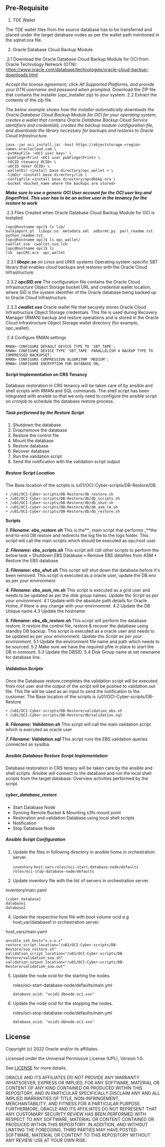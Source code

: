 ## Pre-Requisite

1. TDE Wallet

The TDE wallet files from the source database has to be transferred and placed under the target database nodes as per the wallet path mentioned in the sqlnet.ora file.

2. Oracle Database Cloud Backup Module

​		2.1 Download the Oracle Database Cloud Backup Module for OCI from Oracle Technology Network (OTN): https://www.oracle.com/database/technologies/oracle-cloud-backup-downloads.html

*Accept the license agreement, click All Supported Platforms, and provide your OTN username and password when prompted.*
Download the ZIP file that contains the installer (opc_installer.zip) to your system.
		2.2 Extract the contents of the zip file.

*The below example shows how the installer automatically downloads the Oracle Database Cloud Backup Module for OCI for your operating system, creates a wallet that contains Oracle Database Backup Cloud Service identifiers and credentials, creates the backup module configuration file, and downloads the library necessary for backups and restores to Oracle Cloud Infrastructure.*

```
java -jar oci_install.jar -host https://objectstorage.<region-name>.oraclecloud.com \
-pvtKeyFile '<OCI user key>' \
-pubFingerPrint <OCI user pubFingerPrint> \
-tOCID <tenancy OCID> \
-uOCID <User OCID> \
-walletDir <install base directory/opc_wallet > \
-libDir <install base directory/lib \
-configfile <install base directory/opcdbbkp.ora \
-bucket <bucket_name where the backups are stored>
```

**_Make sure to use a generic OCI User account for the OCI user key and fingerPrint. This user has to be an active user in the tenancy for the restore to work_**

​	2.3 Files Created when Oracle Database Cloud Backup Module for OCI is Installed

```
[opc@hostname opc]$ ls lib/
bulkimport.pl  libopc.so  metadata.xml  odbsrmt.py  perl_readme.txt  python_readme.txt
[opc@hostname opc]$ ls opc_wallet/
cwallet.sso  cwallet.sso.lck
[opc@hostname opc]$ ls
lib  opcCRS.ora  opc_wallet
```

​		2.3.1	**_libopc.so_** on Linux and UNIX systems
Operating system-specific SBT library that enables cloud backups and restores with the Oracle Cloud Infrastructure.

​		2.3.2 **_opcSID.ora_**
The configuration file contains the Oracle Cloud Infrastructure Object Storage bucket URL and credential wallet location, where SID is the system identifier of the Oracle database being backed up to Oracle Cloud Infrastructure.

​		2.3.3 **_cwallet.sso_**
Oracle wallet file that securely stores Oracle Cloud Infrastructure Object Storage credentials. This file is used during Recovery Manager (RMAN) backup and restore operations and is stored in the Oracle Cloud Infrastructure Object Storage wallet directory (for example, opc_wallet).

​	2.4 Configure RMAN settings

```
RMAN> CONFIGURE DEFAULT DEVICE TYPE TO 'SBT_TAPE';
RMAN> CONFIGURE DEVICE TYPE 'SBT_TAPE' PARALLELISM 4 BACKUP TYPE TO COMPRESSED BACKUPSET;
RMAN> CONFIGURE COMPRESSION ALGORITHM 'MEDIUM';
RMAN> CONFIGURE ENCRYPTION FOR DATABASE ON;
```

#### Script Implementation on CRS Tenancy

Database restoration in CRS tenancy will be taken care of by ansible and shell scripts with RMAN and SQL commands. The shell script has been integrated with ansible so that we only need to configure the ansible script on cronjob to schedule the database restore process.

##### Task performed by the Restore Script

1. Shutdown the database
2. Drop/remove the database
3. Restore the control file
4. Mount the database
5. Restore database
6. Recover database
7. Run the validation script
8. Send the notification with the validation script output

##### Restore Script Location

The Base location of the scripts is /u01/OCI-Cyber-scripts/DB-Restore/DB.

```
• /u01/OCI-Cyber-scripts/DB-Restore/db_restore.sh
• /u01/OCI-Cyber-scripts/DB-Restore/db/db_scripts.sh
• /u01/OCI-Cyber-scripts/DB-Restore/db/db_shut.sh
• /u01/OCI-Cyber-scripts/DB-Restore/db/db_asm_rm.sh
• /u01/OCI-Cyber-scripts/DB-Restore/db/db_restore.sh
```

**Scripts**

**_1. Filename: ebs_restore.sh_**
This is the**_ main script that performs _**the end-to-end DB restore and redirects the log file to the logs folder. This script will call the main scripts which should be executed as opc/root user.

**_2. Filename: ebs_scripts.sh_**
  This script will call other scripts to perform the below task
•	Shutdown EBS Database
•	Remove EBS datafiles from ASM
•	Restore the EBS database

**_3. Filename: ebs_shut.sh_**
This script will shut down the database before it's been removed. This script is executed as a oracle user, update the DB.env as per your environment.

**_4. Filename: ebs_asm_rm.sh_**
This script is executed as a grid user and needs to be updated as per the disk group names.
*Update the Script as per your environment.*
4.1 Update with the absolute path details for Oracle Home, if there is any change with your envirnomnet.
4.2 Update the DB Unique name
4.3 Update the hostname

**_5. Filename: ebs_db_restore.sh_**
This script will perform the database restore. It restore the control file, restore & recover the database using standby DB backup. This script is executed as a oracle user and needs to be updated as per your environment.
*Update the Script as per your environment.*
5.1 Update the environment file name and path which needs to be sourced.
5.2 Make sure we have the required pfile in place to start the DB in nomount.
5.3 Update the DBSID.
5.4 Disk Group name at set newname for database line.

##### Validation Scripts

Once the Database restore completes the validation script will be executed from root user and the output of the script will be pushed to validation.out file. This file will be used as an input to send the notification to the customer.
The Base location of the scripts is /u01/OCI-Cyber-scripts/DB-Restore

```
• /u01/OCI-Cyber-scripts/DB-Restore/validation_ebs.sh
• /u01/OCI-Cyber-scripts/DB-Restore/db/validation.sql
```

**_6. Filename: Validation.sh_**
This script will call the main validation script which is executed as oracle user

**_7. Filename: Validation.sql_**
This script runs the EBS validation queries connected as sysdba.

##### Ansible Database Restore Script Implementation

Database restoration in CRS tenacy will be taken care by the ansible and shell scripts. Ansible will connect to the database and run the local shell scripts from the target database. Overview activities performed by the script.

##### cyber_database_restore

- Start Database Node
- Syncing Remote Bucket & Mounting s3fs mount point
- Restoration and validation Database using local shell scripts
- Notification
- Stop Database Node

##### Ansible Script Configuration

1. Update the files in following directory in ansible home in orchestration server.

   `inventory`
   `host_vars`
   `roles/oci-start-database-node/defaults`
   `roles/oci-stop-database-node/defaults`

2. Update inventory file with the list of servers in orchestration server.

  inventory/main.yaml

  ```
[cyber_database]
database1
database2
  ```

4. Update the respective host file with boot volume ocid e.g host_var/database1 in orchestration server.

  host_vars/main.yaml

  ```
ansible_ssh_host="x.x.x.x"
restore_script_location="/u01/OCI-Cyber-scripts/DB-Restore/soa_restore.sh"
validation_script_location="/u01/OCI-Cyber-scripts/DB-Restore/validation_soa.sh"
validation_output_location="/u01/OCI-Cyber-scripts/DB-Restore/validation_soa.out"
  ```

5. Update the node ocid for the starting the nodes.

   roles/oci-start-database-node/defaults/main.yml

   ```
   database_ocid: "ocid1.dbnode.oc1.xxx"
   ```

6. Update the node ocid for the stopping the nodes.

   roles/oci-stop-database-node/defaults/main.yml

   ```
   database_ocid: "ocid1.dbnode.oc1.xxx"
   ```



## License
Copyright (c) 2022 Oracle and/or its affiliates.

Licensed under the Universal Permissive License (UPL), Version 1.0.

See [LICENSE](LICENSE) for more details.

ORACLE AND ITS AFFILIATES DO NOT PROVIDE ANY WARRANTY WHATSOEVER, EXPRESS OR IMPLIED, FOR ANY SOFTWARE, MATERIAL OR CONTENT OF ANY KIND CONTAINED OR PRODUCED WITHIN THIS REPOSITORY, AND IN PARTICULAR SPECIFICALLY DISCLAIM ANY AND ALL IMPLIED WARRANTIES OF TITLE, NON-INFRINGEMENT, MERCHANTABILITY, AND FITNESS FOR A PARTICULAR PURPOSE.  FURTHERMORE, ORACLE AND ITS AFFILIATES DO NOT REPRESENT THAT ANY CUSTOMARY SECURITY REVIEW HAS BEEN PERFORMED WITH RESPECT TO ANY SOFTWARE, MATERIAL OR CONTENT CONTAINED OR PRODUCED WITHIN THIS REPOSITORY. IN ADDITION, AND WITHOUT LIMITING THE FOREGOING, THIRD PARTIES MAY HAVE POSTED SOFTWARE, MATERIAL OR CONTENT TO THIS REPOSITORY WITHOUT ANY REVIEW. USE AT YOUR OWN RISK. 
